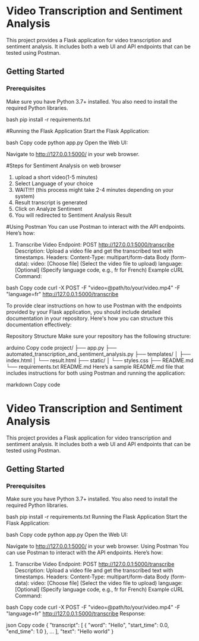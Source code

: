 # Video Transcription and Sentiment Analysis

This project provides a Flask application for video transcription and sentiment analysis. It includes both a web UI and API endpoints that can be tested using Postman.

## Getting Started

### Prerequisites

Make sure you have Python 3.7+ installed. You also need to install the required Python libraries.

bash
pip install -r requirements.txt


#Running the Flask Application
Start the Flask Application:

bash
Copy code
python app.py
Open the Web UI:

Navigate to http://127.0.0.1:5000/ in your web browser.

#Steps for Sentiment Analysis on web browser

1. upload a short video(1-5 minutes)
2. Select Language of your choice
3. WAIT!!!! (this process might take 2-4 minutes depending on your system)
4. Result transcript is generated
5. Click on Analyze Sentiment
6. You will redirected to Sentiment Analysis Result 

#Using Postman
You can use Postman to interact with the API endpoints. Here’s how:

1. Transcribe Video
Endpoint: POST http://127.0.0.1:5000/transcribe
Description: Upload a video file and get the transcribed text with timestamps.
Headers:
Content-Type: multipart/form-data
Body (form-data):
video: [Choose file] (Select the video file to upload)
language: [Optional] (Specify language code, e.g., fr for French)
Example cURL Command:

bash
Copy code
curl -X POST -F "video=@path/to/your/video.mp4" -F "language=fr" http://127.0.0.1:5000/transcribe



To provide clear instructions on how to use Postman with the endpoints provided by your Flask application, you should include detailed documentation in your repository. Here's how you can structure this documentation effectively:

Repository Structure
Make sure your repository has the following structure:

arduino
Copy code
project/
├── app.py
├── automated_transcription_and_sentiment_analysis.py
├── templates/
│   ├── index.html
│   └── result.html
├── static/
│   └── styles.css
├── README.md
└── requirements.txt
README.md
Here’s a sample README.md file that includes instructions for both using Postman and running the application:

markdown
Copy code
# Video Transcription and Sentiment Analysis

This project provides a Flask application for video transcription and sentiment analysis. It includes both a web UI and API endpoints that can be tested using Postman.

## Getting Started

### Prerequisites

Make sure you have Python 3.7+ installed. You also need to install the required Python libraries.

bash
pip install -r requirements.txt
Running the Flask Application
Start the Flask Application:

bash
Copy code
python app.py
Open the Web UI:

Navigate to http://127.0.0.1:5000/ in your web browser.
Using Postman
You can use Postman to interact with the API endpoints. Here’s how:

1. Transcribe Video
Endpoint: POST http://127.0.0.1:5000/transcribe
Description: Upload a video file and get the transcribed text with timestamps.
Headers:
Content-Type: multipart/form-data
Body (form-data):
video: [Choose file] (Select the video file to upload)
language: [Optional] (Specify language code, e.g., fr for French)
Example cURL Command:

bash
Copy code
curl -X POST -F "video=@path/to/your/video.mp4" -F "language=fr" http://127.0.0.1:5000/transcribe
Response:

json
Copy code
{
  "transcript": [
    {
      "word": "Hello",
      "start_time": 0.0,
      "end_time": 1.0
    },
    ...
  ],
  "text": "Hello world"
}
